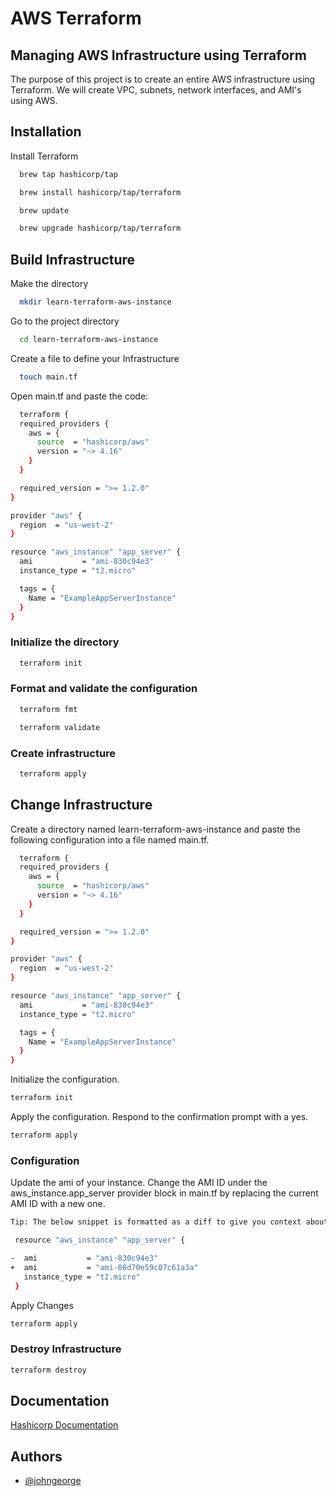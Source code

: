 # AWS Terraform


## Managing AWS Infrastructure using Terraform

The purpose of this project is to create an entire AWS infrastructure using Terraform. We will create VPC, subnets, network interfaces, and AMI's using AWS.



## Installation

Install Terraform

```bash
  brew tap hashicorp/tap
```
```bash
  brew install hashicorp/tap/terraform
```

```bash
  brew update
```

```bash
  brew upgrade hashicorp/tap/terraform
```



## Build Infrastructure

Make the directory

```bash
  mkdir learn-terraform-aws-instance
```

Go to the project directory

```bash
  cd learn-terraform-aws-instance
```

Create a file to define your Infrastructure

```bash
  touch main.tf
```

Open main.tf and paste the code:

```bash
  terraform {
  required_providers {
    aws = {
      source  = "hashicorp/aws"
      version = "~> 4.16"
    }
  }

  required_version = ">= 1.2.0"
}

provider "aws" {
  region  = "us-west-2"
}

resource "aws_instance" "app_server" {
  ami           = "ami-830c94e3"
  instance_type = "t2.micro"

  tags = {
    Name = "ExampleAppServerInstance"
  }
}
```

### Initialize the directory

```bash
  terraform init
```
### Format and validate the configuration

```bash
  terraform fmt
```
```bash
  terraform validate
```
### Create infrastructure

```bash
  terraform apply
```
## Change Infrastructure


Create a directory named learn-terraform-aws-instance and paste the following configuration into a file named main.tf.
```bash
  terraform {
  required_providers {
    aws = {
      source  = "hashicorp/aws"
      version = "~> 4.16"
    }
  }

  required_version = ">= 1.2.0"
}

provider "aws" {
  region  = "us-west-2"
}

resource "aws_instance" "app_server" {
  ami           = "ami-830c94e3"
  instance_type = "t2.micro"

  tags = {
    Name = "ExampleAppServerInstance"
  }
}


```
Initialize the configuration.
```bash
terraform init
```
Apply the configuration. Respond to the confirmation prompt with a yes.

```bash
terraform apply
```

### Configuration

Update the ami of your instance. Change the AMI ID under the aws_instance.app_server provider block in main.tf by replacing the current AMI ID with a new one.
```bash
Tip: The below snippet is formatted as a diff to give you context about which parts of your configuration you need to change. Replace the content displayed in - with the content displayed in +, leaving out the leading + and - signs.
```
```bash
 resource "aws_instance" "app_server" {

-  ami           = "ami-830c94e3"
+  ami           = "ami-08d70e59c07c61a3a"
   instance_type = "t2.micro"
 }
 ```
 Apply Changes
 ```bash
 terraform apply
 ```
 ### Destroy Infrastructure

```bash
terraform destroy
```
## Documentation

[Hashicorp Documentation](https://learn.hashicorp.com/tutorials/terraform/infrastructure-as-code?in=terraform/aws-get-started)


## Authors

- [@johngeorge](https://github.com/johngeorge142/)

